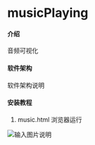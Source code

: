 # musicPlaying

#### 介绍
音频可视化

#### 软件架构
软件架构说明


#### 安装教程

1.  music.html 浏览器运行


![输入图片说明](https://images.gitee.com/uploads/images/2021/1207/101516_89bff6d3_7410734.png "屏幕截图.png")
